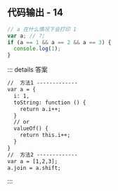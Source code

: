 ## 代码输出 - 14

```js
// a 在什么情况下会打印 1
var a; // ?;
if (a == 1 && a == 2 && a == 3) {
  console.log(1);
}
```

::: details 答案

```txt
//  方法1 -------------
var a = {
  i: 1,
  toString: function () {
    return a.i++;
  }
  // or
  valueOf() {
    return this.i++;
  }
}
//  方法2 -------------
var a = [1,2,3];
a.join = a.shift;
```

:::
